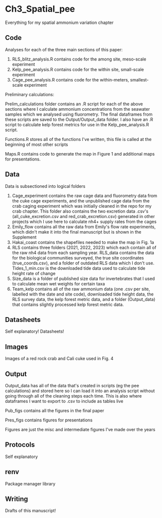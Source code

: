 # Ch3_Spatial_pee
Everything for my spatial ammonium variation chapter

## Code
Analyses for each of the three main sections of this paper:
1) RLS_blitz_analysis.R contains code for the among site, meso-scale experiment
2) Kelp_pee_analysis.R contains code for the within site, small-scale experiment
3) Cage_pee_analysis.R contains code for the within-meters, smallest-scale experiment


Preliminary calculations:

Prelim_calculations folder contains an .R script for each of the above sections where I calculate ammonium concentrations from the seawater samples which we analysed using fluorometry. The final dataframes from these scripts are saved to the Output/Output_data folder. I also have an .R script to calculate kelp forest metrics for use in the Kelp_pee_analysis.R script.

Functions.R stores all of the functions I've written, this file is called at the beginning of most other scripts

Maps.R contains code to generate the map in Figure 1 and additional maps for presentations.

## Data
Data is subsectioned into logical folders
1) Cage_experiment contains the raw cage data and fluorometry data from the cuke cage experiments, and the unpublished cage data from the crab caging experiment which was initially cleaned in the repo for my crab chapter. This folder also contains the two excretion data .csv's (all_cuke_excretion.csv and red_crab_excretion.csv) generated in other projects which I use here to calculate nh4+ supply rates from the cages
2) Emily_flow contains all the raw data from Emily's flow rate experiments, which didn't make it into the final manuscript but is shown in the Supplement
3) Hakai_coast contains the shapefiles needed to make the map in Fig. 1a
4) RLS contains three folders (2021, 2022, 2023) which each contain all of the raw nh4 data from each sampling year. RLS_data contains the data for the biological communities surveyed, the true site coordinates (true_coords.csv), and a folder of outdated RLS data which I don't use. Tides_1_min.csv is the downloaded tide data used to calculate tide height rate of change
5) Size_data is a folder of published size data for invertebrates that I used to calculate mean wet weights for certain taxa
6) Team_kelp contains all of the raw ammonium data (one .csv per site, labelled with the date and site code), downloaded tide height data, the RLS survey data, the kelp forest metric data, and a folder (Output_data) that contains slightly processed kelp forest metric data.


## Datasheets
Self explanatory! Datasheets!

## Images
Images of a red rock crab and Cali cuke used in Fig. 4

## Output

Output_data has all of the data that's created in scripts (eg the pee calculations) and stored here so I can load it into an analysis script without going through all of the cleaning steps each time. This is also where dataframes I want to export to .csv to include as tables live

Pub_figs contains all the figures in the final paper

Pres_figs contains figures for presentations

Figures are just the misc and intermediate figures I've made over the years

## Protocols
Self explanatory

## renv
Package manager library

## Writing
Drafts of this manuscript!
